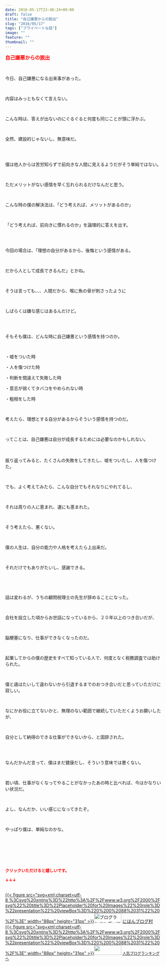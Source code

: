 ```yaml
---
date: 2016-05-17T23:48:24+09:00
draft: false
title: "自己嫌悪からの脱出"
slug: "2016/05/17"
tags: ["プライベートな話"]
image: ""
feature: ""
thumbnail: ""
---
```

<p><font color="#ff0000" size="3"><strong>自己嫌悪からの脱出</strong></font></p><br/><p>今日、自己嫌悪になる出来事があった。</p><br/><p>内容はみっともなくて言えない。</p><br/><p>こんな時は、答えが出ないのにぐるぐると何度も同じことが頭に浮かぶ。</p><br/><p>全然、建設的じゃないし、無意味だ。</p><br/><br/><p>僕は他人からは苦労知らずで前向きな人間に見えるようだがそう単純ではない。</p><br/><p>ただメリットがない感情を早く忘れられるだけなんだと思う。</p><br/><p>こんな時の僕の解決法は、「どう考えれば、メリットがあるのか」</p><br/><p>「どう考えれば、前向きに慣れるのか」を論理的に答えを出す。</p><br/><br/><p>今回の場合は、「理想の自分があるから、後悔という感情がある。</p><br/><p>だから人として成長できるんだ」とかね。</p><br/><p>そうは言っても、、、人間だから、喉に魚の骨が刺さったように</p><br/><p>しばらくは嫌な感じはあるんだけど。</p><br/><br/><p>そもそも僕は、どんな時に自己嫌悪という感情を持つのか。</p><br/><p>・嘘をついた時<br/></p><p>・人を傷つけた時<br/></p><p>・判断を間違えて失敗した時<br/></p><p>・意志が弱くてタバコをやめられない時<br/></p><p>・粗相をした時</p><br/><p>考えたら、理想とする自分があるからそういう感情を持つのだ。</p><br/><p>ってことは、自己嫌悪は自分が成長するためには必要なのかもしれない。<br/><br/><br/></p><p>振り返ってみると、たくさんの失敗をしてきたし、嘘をついたし、人を傷つけた。</p><br/><p>でも、よく考えてみたら、こんな自分でもそれなりにやれてるし、</p><br/><p>それは周りの人に恵まれ、運にも恵まれた。</p><br/><p>そう考えたら、悪くない。</p><br/><p>僕の人生は、自分の能力や人格を考えたら上出来だ。</p><br/><p>それだけでもありがたいし、感謝できる。</p><br/><p><br/></p><p>話は変わるが、うちの顧問税理士の先生が辞めることになった。</p><br/><p>会社を設立した頃からお世話になっているから、２０年以上のつき合いだが、</p><br/><p>脳梗塞になり、仕事ができなくなったのだ。<br/></p><br/><p>起業してからの僕の歴史をすべて知っている人で、何度となく税務調査では助けられた。</p><br/><p>僕と歳はたいして違わないから引退するまでのおつき合いだと思っていただけに寂しい。</p><br/><p>なにかお役に立てないかと、無理のない範囲で継続していただくようお願いしたが、</p><br/><p>自分として納得のできる仕事ができないから、と固辞された。</p><br/><br/><p>なんだかんだ言って、僕はまだ健康だし、そういう意味では悪くない。</p><br/><p>若い頃、仕事がなくなってやることがなかったあの時と比べれば、今はかなりいい状況だ。</p><br/><p>よし、なんだか、いい感じになってきたぞ。</p><br/><p>やっぱり僕は、単純なのかな。</p><br/><br/><br/><br/><br/><p><font color="#ff0000" size="2"><strong>クリックいただけると嬉しいです。<br/></strong></font></p><p><font color="#ff0000" size="2"><strong>↓↓↓</strong></font></p><p><br/><a href="http://www.blogmura.com/ranking.html" target="_blank">{{< figure src="svg+xml;charset=utf-8,%3Csvg%20xmlns%3D%22http%3A%2F%2Fwww.w3.org%2F2000%2Fsvg%22%20title%3D%22Placeholder%20for%20Images%22%20role%3D%22presentation%22%20viewBox%3D%220%200%2088%2031%22%20%2F%3E" width="88px" height="31px" >}}<noscript><img border="0" alt="ブログランキング・にほんブログ村へ" src="https://img-proxy.blog-video.jp/images?url=http%3A%2F%2Fwww.blogmura.com%2Fimg%2Fwww88_31.gif" width="88" height="31"></noscript></a> <a href="http://www.blogmura.com/ranking.html" target="_blank">にほんブログ村</a> <br/><a title="人気ブログランキングへ" href="link.php?1804582">{{< figure src="svg+xml;charset=utf-8,%3Csvg%20xmlns%3D%22http%3A%2F%2Fwww.w3.org%2F2000%2Fsvg%22%20title%3D%22Placeholder%20for%20Images%22%20role%3D%22presentation%22%20viewBox%3D%220%200%2088%2031%22%20%2F%3E" width="88px" height="31px" >}}<noscript><img border="0" src="https://blog.with2.net/img/banner/banner_22.gif" width="88" height="31"></noscript></a> <a style="FONT-SIZE: 12px" href="link.php?1804582">人気ブログランキングへ</a> </p>


